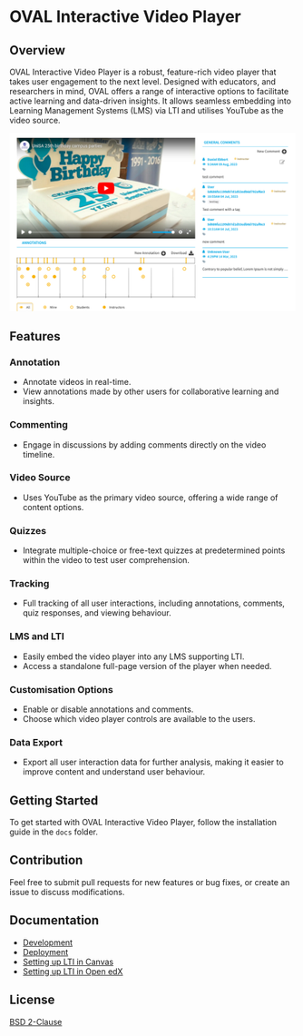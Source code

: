 # OVAL Interactive Video Player

## Overview

OVAL Interactive Video Player is a robust, feature-rich video player that takes user engagement to the next level. Designed with educators, and researchers in mind, OVAL offers a range of interactive options to facilitate active learning and data-driven insights. It allows seamless embedding into Learning Management Systems (LMS) via LTI and utilises YouTube as the video source.

![Screenshot of OVAL](docs/images/full-view.png)

## Features

### Annotation
- Annotate videos in real-time.
- View annotations made by other users for collaborative learning and insights.

### Commenting
- Engage in discussions by adding comments directly on the video timeline.

### Video Source
- Uses YouTube as the primary video source, offering a wide range of content options.

### Quizzes
- Integrate multiple-choice or free-text quizzes at predetermined points within the video to test user comprehension.

### Tracking
- Full tracking of all user interactions, including annotations, comments, quiz responses, and viewing behaviour.

### LMS and LTI
- Easily embed the video player into any LMS supporting LTI.
- Access a standalone full-page version of the player when needed.

### Customisation Options
- Enable or disable annotations and comments.
- Choose which video player controls are available to the users.

### Data Export
- Export all user interaction data for further analysis, making it easier to improve content and understand user behaviour.

## Getting Started

To get started with OVAL Interactive Video Player, follow the installation guide in the `docs` folder.

## Contribution

Feel free to submit pull requests for new features or bug fixes, or create an issue to discuss modifications.

## Documentation

- [Development](docs/development.md)
- [Deployment](docs/deployment.md)
- [Setting up LTI in Canvas](docs/setting-up-lti-in-canvas.md)
- [Setting up LTI in Open edX](docs/setting-up-lti-in-openedx.md)

## License

[BSD 2-Clause](LICENSE)
